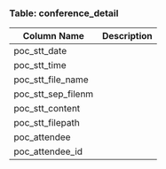 ### Table: conference_detail

| Column Name         | Description              |
|---------------------|--------------------------|
| poc_stt_date        |                          |
| poc_stt_time        |                          |
| poc_stt_file_name   |                          |
| poc_stt_sep_filenm  |                          |
| poc_stt_content     |                          |
| poc_stt_filepath    |                          |
| poc_attendee        |                          |
| poc_attendee_id     |                          |
